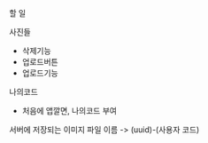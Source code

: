 할 일

사진들

-   삭제기능
-   업로드버튼
-   업로드기능

나의코드

-   처음에 앱깔면, 나의코드 부여

서버에 저장되는 이미지 파일 이름 -> (uuid)-(사용자 코드)
